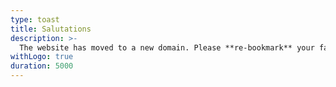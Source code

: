 ```yaml
---
type: toast
title: Salutations
description: >-
  The website has moved to a new domain. Please **re-bookmark** your favorite setup using the filter button.
withLogo: true
duration: 5000
---
```

